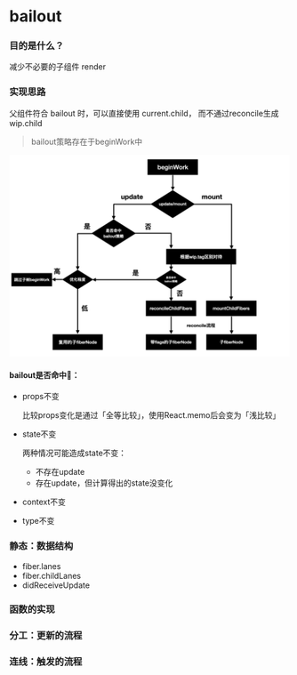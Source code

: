 # bailout

### 目的是什么？

减少不必要的子组件 render

### 实现思路

父组件符合 bailout 时，可以直接使用 current.child， 而不通过reconcile生成wip.child

> bailout策略存在于beginWork中

![alt text](image.png)

#### bailout是否命中🎯：

- props不变

  比较props变化是通过「全等比较」，使用React.memo后会变为「浅比较」

- state不变

  两种情况可能造成state不变：

  - 不存在update
  - 存在update，但计算得出的state没变化

- context不变

- type不变

### 静态：数据结构

- fiber.lanes
- fiber.childLanes
- didReceiveUpdate

### 函数的实现

### 分工：更新的流程

### 连线：触发的流程
